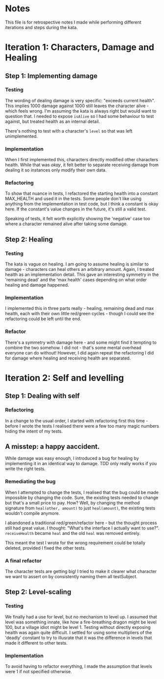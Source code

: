 # Notes

This file is for retrospective notes I made while performing different iterations and steps during the kata.

# Iteration 1:  Characters, Damage and Healing
## Step 1: Implementing damage

### Testing
The wording of dealing damage is very specific: "exceeds current health". This implies 1000 damage against 1000 still leaves the character alive - which feels wrong. I'm assuming the kata is always right but would want to question that.
I needed to expose `isAlive` so I had some behaviour to test against, but treated health as an internal detail. 

There's nothing to test with a character's `level` so that was left unimplemented.

### Implementation
When I first implemented this, characters directly modified other characters health. While that was *okay*, it felt better to separate receiving damage from dealing it so instances only modify their own data.

### Refactoring
To show that nuance in tests, I refactored the starting health into a constant MAX_HEALTH and used it in the tests.
Some people don't like using anything from the implementation in test code, but I think a constant is okay here. If the constant's value changes in the future, it's still a valid test.

Speaking of tests, it felt worth explicitly showing the 'negative' case too where a character remained alive after taking some damage.

## Step 2: Healing
### Testing
The kata is vague on healing. I am going to assume healing is similar to damage - characters can heal others an arbitrary amount.
Again, I treated health as an implementation detail. This gave an interesting symmetry in the 'remaining dead' and the 'max health' cases depending on what order healing and damage happened.

### Implementation
I implemented this in three parts really - healing, remaining dead and max health, each with their own little red/green cycles - though I could see the refactoring could be left until the end. 

### Refactor
There's a symmetry with damage here - and some might find it tempting to combine the two somehow. I did not - that's some mental overhead everyone can do without!
However, I did again repeat the refactoring I did for damage where healing and receiving health are separated.

# Iteration 2: Self and levelling
## Step 1: Dealing with self
### Refactoring
In a change to the usual order, I started with refactoring first this time - before I wrote the tests I realised there were a few too many magic numbers hiding the intent of my tests.

## A misstep: a happy aaccident.
While damage was easy enough, I introduced a bug for healing by implementing it in an identical way to damage. TDD only really works if you write the right tests.

### Remediating the bug

When I attempted to change the tests, I realised that the bug could be made impossible by changing the code. Sure, the existing tests needed to change but that's a small price to pay.
How? Well, by changing the method signature from `heal(other, amount)` to just `heal(amount)`, the existing tests wouldn't compile anymore. 

I abandoned a traditional red/green/refactor here - but the thought process still had great value. I thought: "What's the interface I actually want to use?".
`receiveHealth` became `heal` and the old `heal` was removed entirely.

This meant the test I wrote for the wrong requirement could be totally deleted, provided I fixed the other tests.

### A final refactor

The character tests are getting big! I tried to make it clearer what character we want to assert on by consistently naming them all testSubject.

## Step 2: Level-scaling

### Testing

We finally had a use for level, but no mechanism to level up. I assumed that level was something innate, like how a fire-breathing dragon might be level 100, but a village idiot might be level 1. Testing without directly exposing health was again quite difficult. I settled for using some multipliers of the 'deadly' constant to try to illusrate that it was the difference in levels that made it different to other tests.

### Implementation

To avoid having to refactor everything, I made the assumption that levels were 1 if not specified otherwise.
